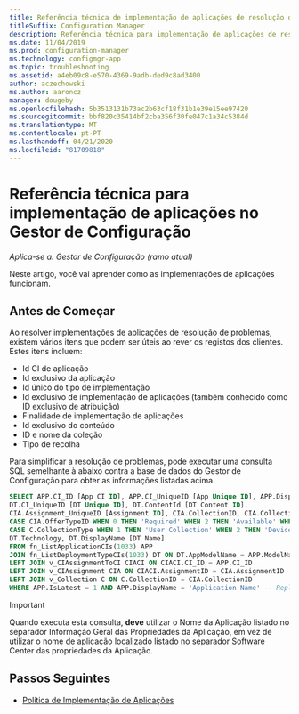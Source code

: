 ```yaml
---
title: Referência técnica de implementação de aplicações de resolução de problemas
titleSuffix: Configuration Manager
description: Referência técnica para implementação de aplicações de resolução de problemas no Gestor de Configuração.
ms.date: 11/04/2019
ms.prod: configuration-manager
ms.technology: configmgr-app
ms.topic: troubleshooting
ms.assetid: a4eb09c8-e570-4369-9adb-ded9c8ad3400
author: aczechowski
ms.author: aaroncz
manager: dougeby
ms.openlocfilehash: 5b3513131b73ac2b63cf18f31b1e39e15ee97420
ms.sourcegitcommit: bbf820c35414bf2cba356f30fe047c1a34c5384d
ms.translationtype: MT
ms.contentlocale: pt-PT
ms.lasthandoff: 04/21/2020
ms.locfileid: "81709818"
---
```

# <a name="technical-reference-for-application-deployment-in-configuration-manager"></a>Referência técnica para implementação de aplicações no Gestor de Configuração

*Aplica-se a: Gestor de Configuração (ramo atual)*

Neste artigo, você vai aprender como as implementações de aplicações funcionam.

## <a name="before-you-begin"></a>Antes de Começar

Ao resolver implementações de aplicações de resolução de problemas, existem vários itens que podem ser úteis ao rever os registos dos clientes. Estes itens incluem:

- Id CI de aplicação
- Id exclusivo da aplicação
- Id único do tipo de implementação
- Id exclusivo de implementação de aplicações (também conhecido como ID exclusivo de atribuição)
- Finalidade de implementação de aplicações
- Id exclusivo do conteúdo
- ID e nome da coleção
- Tipo de recolha

Para simplificar a resolução de problemas, pode executar uma consulta SQL semelhante à abaixo contra a base de dados do Gestor de Configuração para obter as informações listadas acima.

```sql
SELECT APP.CI_ID [App CI ID], APP.CI_UniqueID [App Unique ID], APP.DisplayName [App Name],
DT.CI_UniqueID [DT Unique ID], DT.ContentId [DT Content ID],
CIA.Assignment_UniqueID [Assignment ID], CIA.CollectionID, CIA.CollectionName,
CASE CIA.OfferTypeID WHEN 0 THEN 'Required' WHEN 2 THEN 'Available' WHEN 3 THEN 'Simulate' ELSE 'Unknown' END AS [Deployment Purpose],
CASE C.CollectionType WHEN 1 THEN 'User Collection' WHEN 2 THEN 'Device Collection' ELSE 'Unknown' END AS [Collection Type],
DT.Technology, DT.DisplayName [DT Name]
FROM fn_ListApplicationCIs(1033) APP
JOIN fn_ListDeploymentTypeCIs(1033) DT ON DT.AppModelName = APP.ModelName AND DT.IsLatest = 1
LEFT JOIN v_CIAssignmentToCI CIACI ON CIACI.CI_ID = APP.CI_ID
LEFT JOIN v_CIAssignment CIA ON CIACI.AssignmentID = CIA.AssignmentID
LEFT JOIN v_Collection C ON C.CollectionID = CIA.CollectionID
WHERE APP.IsLatest = 1 AND APP.DisplayName = 'Application Name' -- Replace Application Name
```

> [!IMPORTANT]
> Quando executa esta consulta, **deve** utilizar o Nome da Aplicação listado no separador Informação Geral das Propriedades da Aplicação, em vez de utilizar o nome de aplicação localizado listado no separador Software Center das propriedades da Aplicação.

## <a name="next-steps"></a>Passos Seguintes

- [Política de Implementação de Aplicações](deployment-policy-technical-reference.md)

